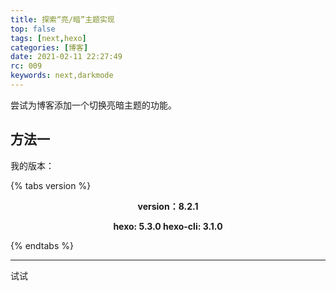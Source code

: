 ```yaml
---
title: 探索“亮/暗”主题实现
top: false
tags: [next,hexo]
categories: [博客]
date: 2021-02-11 22:27:49
rc: 009
keywords: next,darkmode
---
```


尝试为博客添加一个切换亮暗主题的功能。
<!--more-->

## 方法一

我的版本：

{% tabs version %}
<!-- tab Next -->

<strong><div align="center">version：8.2.1</div></strong>

<!-- endtab -->

<!-- tab Hexo-->
<strong><div align="center">hexo: 5.3.0
hexo-cli: 3.1.0</div></strong>
<!-- endtab -->

{% endtabs %}

<hr>

试试

